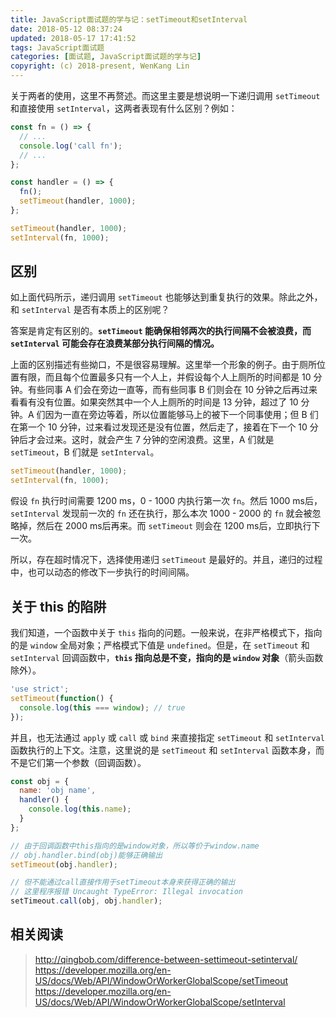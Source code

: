 ```yaml
---
title: JavaScript面试题的学与记：setTimeout和setInterval
date: 2018-05-12 08:37:24
updated: 2018-05-17 17:41:52
tags: JavaScript面试题
categories: [面试题, JavaScript面试题的学与记]
copyright: (c) 2018-present, WenKang Lin
---
```


关于两者的使用，这里不再赘述。而这里主要是想说明一下递归调用 `setTimeout` 和直接使用 `setInterval`，这两者表现有什么区别？例如：

```js
const fn = () => {
  // ...
  console.log('call fn');
  // ...
};

const handler = () => {
  fn();
  setTimeout(handler, 1000);
};

setTimeout(handler, 1000);
setInterval(fn, 1000);
```

<!-- more -->

## 区别

如上面代码所示，递归调用 `setTimeout` 也能够达到重复执行的效果。除此之外，和 `setInterval` 是否有本质上的区别呢？

答案是肯定有区别的。**`setTimeout` 能确保相邻两次的执行间隔不会被浪费，而 `setInterval` 可能会存在浪费某部分执行间隔的情况。**

上面的区别描述有些拗口，不是很容易理解。这里举一个形象的例子。由于厕所位置有限，而且每个位置最多只有一个人上，并假设每个人上厕所的时间都是 10 分钟。有些同事 A 们会在旁边一直等，而有些同事 B 们则会在 10 分钟之后再过来看看有没有位置。如果突然其中一个人上厕所的时间是 13 分钟，超过了 10 分钟。A 们因为一直在旁边等着，所以位置能够马上的被下一个同事使用；但 B 们在第一个 10 分钟，过来看过发现还是没有位置，然后走了，接着在下一个 10 分钟后才会过来。这时，就会产生 7 分钟的空闲浪费。这里，A 们就是 `setTimeout`，B 们就是 `setInterval`。

```js
setTimeout(handler, 1000);
setInterval(fn, 1000);
```

假设 `fn` 执行时间需要 1200 ms，0 - 1000 内执行第一次 `fn`。然后 1000 ms后，`setInterval` 发现前一次的 `fn` 还在执行，那么本次 1000 - 2000 的 `fn` 就会被忽略掉，然后在 2000 ms后再来。而 `setTimeout` 则会在 1200 ms后，立即执行下一次。

所以，存在超时情况下，选择使用递归 `setTimeout` 是最好的。并且，递归的过程中，也可以动态的修改下一步执行的时间间隔。

## 关于 this 的陷阱

我们知道，一个函数中关于 `this` 指向的问题。一般来说，在非严格模式下，指向的是 `window` 全局对象；严格模式下值是 `undefined`。但是，在 `setTimeout` 和 `setInterval` 回调函数中，**`this` 指向总是不变，指向的是 `window` 对象**（箭头函数除外）。

```js
'use strict';
setTimeout(function() {
  console.log(this === window); // true
});
```

并且，也无法通过 `apply` 或 `call` 或 `bind` 来直接指定 `setTimeout` 和 `setInterval` 函数执行的上下文。注意，这里说的是 `setTimeout` 和 `setInterval` 函数本身，而不是它们第一个参数（回调函数）。

```js
const obj = {
  name: 'obj name',
  handler() {
    console.log(this.name);
  }
};

// 由于回调函数中this指向的是window对象，所以等价于window.name
// obj.handler.bind(obj)能够正确输出
setTimeout(obj.handler);

// 但不能通过call直接作用于setTimeout本身来获得正确的输出
// 这里程序报错 Uncaught TypeError: Illegal invocation
setTimeout.call(obj, obj.handler);
```

## 相关阅读

> http://qingbob.com/difference-between-settimeout-setinterval/
> https://developer.mozilla.org/en-US/docs/Web/API/WindowOrWorkerGlobalScope/setTimeout
> https://developer.mozilla.org/en-US/docs/Web/API/WindowOrWorkerGlobalScope/setInterval
